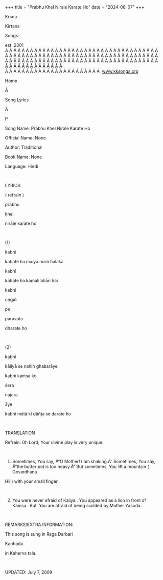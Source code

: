 +++ 
title = "Prabhu Khel Nirale Karate Ho"
date = "2024-08-07"
+++

Krsna
 
Kirtana
 
Songs

est. 2001
Â Â Â Â Â Â Â Â Â Â Â Â Â Â Â Â Â Â Â Â Â Â Â Â Â Â Â Â Â Â Â Â Â Â Â Â Â Â Â Â Â Â Â Â Â Â Â Â Â Â Â Â Â Â Â Â Â Â Â Â Â Â Â Â Â Â Â Â Â Â Â Â Â Â Â Â Â Â Â Â Â Â Â Â Â Â Â Â Â Â Â Â Â Â Â Â Â Â Â Â Â Â Â Â Â Â Â Â Â Â Â Â Â Â Â Â Â Â Â Â Â Â Â Â Â  
Â Â Â Â Â Â Â Â Â Â Â Â Â Â Â Â Â Â Â Â Â Â Â  
www.kksongs.org








Home
 
Ã 
 
Song Lyrics
 
Ã 
 
P


Song
Name: Prabhu Khel Nirale Karate Ho


Official Name: None


Author: Traditional


Book Name: None


Language: 
Hindi


 


LYRICS:


(
refrain
)


prabhu
 
khel
 
nirāle
 karate ho


 


(1)


kabhī
 
kahate
 ho 
maiyā
 maiń
halakā


kabhī
 
kahate
 ho 
kamali
 bhāri 
hai


kabhi
 
uńgali
 
pe
 
paravata
 
dharate
 ho


 


(2)


kabhī

kāliyā se nahiń ghabarāye


kabhī
 kaḿsa 
ko
 
śera
 
najara

āye


kabhī mātā kī ḍāńṭa se
ḍarate ho


 


TRANSLATION


Refrain: Oh Lord, Your divine play is very unique.


 


1) Sometimes, You say, Â“O Mother! I am shaking.Â” Sometimes, 
You
 say, Â“the butter pot is too heavy.Â” But sometimes, 
You
 lift a mountain (
Govardhana

Hill) with your small finger.


 


2) You were never afraid of 
Kaliya
. You
appeared as a lion in front of 
Kamsa
. But, 
You
 are afraid of being scolded by Mother 
Yasoda
.


 


REMARKS/EXTRA INFORMATION:




This
song is sung in Raga 
Darbari
 
Kanhada

in 
Kaherva
 tala.


 


UPDATED:
 July 7, 2009